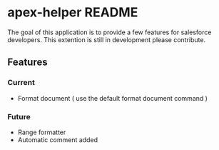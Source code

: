 # apex-helper README
The goal of this application is to provide a few features for salesforce developers.
This extention is still in development please contribute. 

## Features
### Current 
- Format document ( use the default format document command )

### Future
- Range formatter 
- Automatic comment added